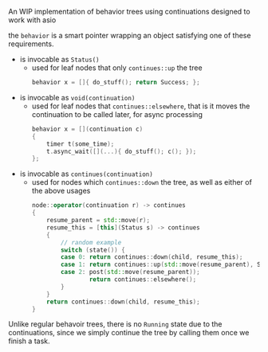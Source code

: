 An WIP implementation of behavior trees using continuations designed to work
with asio

the `behavior` is a smart pointer wrapping an object satisfying one of these
requirements.
- is invocable as `Status()`
  - used for leaf nodes that only `continues::up` the tree
    ```c++
    behavior x = []{ do_stuff(); return Success; };
    ```
- is invocable as `void(continuation)`
  - used for leaf nodes that `continues::elsewhere`, that is it moves the
    continuation to be called later, for async processing
    ```c++
    behavior x = [](continuation c)
    {
        timer t(some_time);
        t.async_wait([](...){ do_stuff(); c(); });
    };
    ```
- is invocable as `continues(continuation)`
  - used for nodes which `continues::down` the tree, as well as either of the
    above usages
    ```c++
    node::operator(continuation r) -> continues
    {
        resume_parent = std::move(r);
        resume_this = [this](Status s) -> continues
        {
            // random example
            switch (state()) {
            case 0: return continues::down(child, resume_this);
            case 1: return continues::up(std::move(resume_parent), Success);
            case 2: post(std::move(resume_parent));
                    return continues::elsewhere();
            }
        }
        return continues::down(child, resume_this);
    }
    ```

Unlike regular behavoir trees, there is no `Running` state due to the
continuations, since we simply continue the tree by calling them once we finish
a task.
